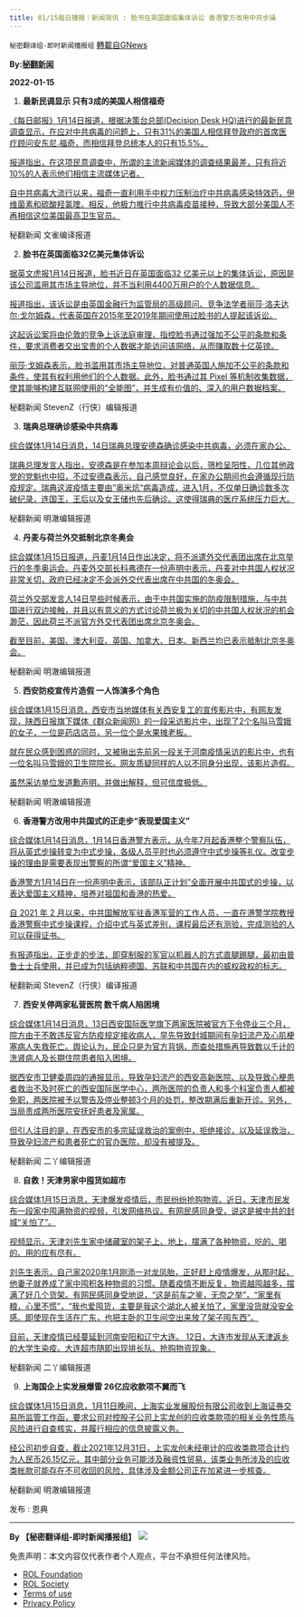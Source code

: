 ```yaml
---
title: 01/15每日播报｜新闻简讯 : 脸书在英国面临集体诉讼 香港警方改用中共步操
---
```

`秘密翻译组-即时新闻播报组` [轉載自GNews](https://gnews.org/zh-hans/1862688/)

**By:[秘翻新闻](https://gtv.org/video/id=61e28c17a6dfdd603154acfb)**

**2022-01-15**

1. **最新民调显示 只有3成的美国人相信福奇**

[《每日邮报》1月14日报道，根据决策台总部(Decision Desk HQ)进行的最新民意调查显示，在应对中共病毒的问题上，只有31%的美国人相信拜登政府的首席医疗顾问安东尼.福奇，而相信拜登总统本人的只有15.5%。](https://www.dailymail.co.uk/news/article-10398941/Only-31-percent-Americans-trust-Faucis-COVID-advice-dire-poll-administration.html)

[报道指出，在这项民意调查中，所谓的主流新闻媒体的调查结果最差，只有将近10%的人表示他们相信主流媒体记者。](https://www.dailymail.co.uk/news/article-10398941/Only-31-percent-Americans-trust-Faucis-COVID-advice-dire-poll-administration.html)

[自中共病毒大流行以来，福奇一直利用手中权力压制治疗中共病毒感染特效药，伊维菌素和硫酸羟氯喹。相反，他极力推行中共病毒疫苗接种，导致大部分美国人不再相信这位美国最高卫生官员。](https://www.dailymail.co.uk/news/article-10398941/Only-31-percent-Americans-trust-Faucis-COVID-advice-dire-poll-administration.html)

秘翻新闻 文雀编译报道

2. **脸书在英国面临32亿美元集体诉讼**

[据英文虎报1月14日报道，脸书近日在英国面临32 亿美元以上的集体诉讼，原因是该公司滥用其市场主导地位，并不当利用4400万用户的个人数据信息。](https://www.thestandard.com.hk/breaking-news/section/2/185938/Facebook-faces-US$3.2bn-UK-class-action-over-market-dominance%C2%A0)

[报道指出，该诉讼是由英国金融行为监管局的高级顾问、竞争法学者丽莎·洛夫达尔·戈尔姆森，代表英国在2015年至2019年期间使用过脸书的人提起该诉讼。](https://www.thestandard.com.hk/breaking-news/section/2/185938/Facebook-faces-US$3.2bn-UK-class-action-over-market-dominance%C2%A0)

[这起诉讼案将由伦敦的竞争上诉法庭审理，指控脸书通过强加不公平的条款和条件，要求消费者交出宝贵的个人数据才能访问该网络，从而赚取数十亿英镑。](https://www.thestandard.com.hk/breaking-news/section/2/185938/Facebook-faces-US$3.2bn-UK-class-action-over-market-dominance%C2%A0)

[丽莎·戈姆森表示，脸书滥用其市场主导地位，对普通英国人施加不公平的条款和条件，使其有权利用他们的个人数据。此外，脸书通过其 Pixel 等机制收集数据，使其能够构建互联网使用的“全能图”，并生成有价值的、深入的用户数据档案。](https://www.thestandard.com.hk/breaking-news/section/2/185938/Facebook-faces-US$3.2bn-UK-class-action-over-market-dominance%C2%A0)

秘翻新闻 StevenZ（行侠）编辑报道

3. **瑞典总理确诊感染中共病毒**

[综合媒体1月14日消息，14日瑞典总理安德森确诊感染中共病毒，必须在家办公。](https://news.cts.com.tw/cts/international/202201/202201142068832.html?utm_source=yahoo&amp;utm_medium=3rd&amp;utm_campaign=channel&amp;utm_content=view_source%20https://www.ettoday.net/news/20220114/2169601.htm)

[瑞典总理发言人指出，安德森是在参加本周辩论会以后，筛检呈阳性，几位其他政党的党魁也中招，不过安德森表示，自己感觉良好，在家办公期间也会遵循现行防疫规定。瑞典这波疫情主要由”奥米炕“病毒造成，进入1月，不仅单日确诊数多次破纪录，连国王，王后以及女王储也先后确诊。这使得瑞典的医疗系统压力巨大。](https://news.cts.com.tw/cts/international/202201/202201142068832.html?utm_source=yahoo&amp;utm_medium=3rd&amp;utm_campaign=channel&amp;utm_content=view_source%20https://www.ettoday.net/news/20220114/2169601.htm)

秘翻新闻 明澈编辑报道

4. **丹麦与荷兰外交抵制北京冬奥会**

[综合媒体1月15日报道，丹麦1月14日作出决定，将不派遣外交代表团出席在北京举行的冬季奥运会。丹麦外交部长科弗德在一份声明中表示，丹麦对中共国人权状况非常关切，政府已经决定不会派外交代表出席在中共国的冬奥会。](https://udn.com/news/story/6809/6035216%20https://www.rfi.fr/tw/%E4%B8%AD%E5%9C%8B/20220114-%E4%B8%B9%E9%BA%A5%E5%A4%96%E4%BA%A4%E6%8A%B5%E5%88%B6%E4%B8%AD%E5%9C%8B%E5%86%AC%E5%A5%A7%E6%9C%83)

[荷兰外交部发言人14日早些时候表示，由于中共国实施的防疫限制措施，与中共国进行双边接触，并且以有意义的方式讨论荷兰极为关切的中共国人权状况的机会渺茫，因此荷兰不派官方外交代表团出席北京冬奥会。](https://udn.com/news/story/6809/6035216%20https://www.rfi.fr/tw/%E4%B8%AD%E5%9C%8B/20220114-%E4%B8%B9%E9%BA%A5%E5%A4%96%E4%BA%A4%E6%8A%B5%E5%88%B6%E4%B8%AD%E5%9C%8B%E5%86%AC%E5%A5%A7%E6%9C%83)

[截至目前，美国、澳大利亚、英国、加拿大、日本、新西兰均已表示抵制北京冬奥会。](https://udn.com/news/story/6809/6035216%20https://www.rfi.fr/tw/%E4%B8%AD%E5%9C%8B/20220114-%E4%B8%B9%E9%BA%A5%E5%A4%96%E4%BA%A4%E6%8A%B5%E5%88%B6%E4%B8%AD%E5%9C%8B%E5%86%AC%E5%A5%A7%E6%9C%83)

秘翻新闻 明澈编辑报道

5. **西安防疫宣传片造假 一人饰演多个角色**

[综合媒体1月15日消息，西安市当地媒体有关西安复工的宣传影片中，有网友发现，陕西日报旗下媒体《群众新闻网》的一段采访影片中，出现了2个名叫马雪娥的女子，一位是药店店员，另一位个是水果摊老板。](https://www.nownews.com/news/5687973%20https://www.msn.com/zh-tw/news/world/%E4%B8%AD%E5%9C%8B%E9%98%B2%E7%96%AB%E5%AE%A3%E5%82%B3%E7%89%87%E9%81%AD%E7%96%91%E9%80%A0%E5%81%87-%E7%95%B6%E5%B1%80%E6%BE%84%E6%B8%85/ar-AASNrKC)

[就在民众感到困惑的同时，又被揪出先前另一段关于河南疫情采访的影片中，也有一位名叫马雪娥的卫生院院长。网友质疑同样的人以不同身分出现，该影片造假。](https://www.nownews.com/news/5687973%20https://www.msn.com/zh-tw/news/world/%E4%B8%AD%E5%9C%8B%E9%98%B2%E7%96%AB%E5%AE%A3%E5%82%B3%E7%89%87%E9%81%AD%E7%96%91%E9%80%A0%E5%81%87-%E7%95%B6%E5%B1%80%E6%BE%84%E6%B8%85/ar-AASNrKC)

[虽然采访单位发道歉声明，并做出解释，但可信度极低。](https://www.nownews.com/news/5687973%20https://www.msn.com/zh-tw/news/world/%E4%B8%AD%E5%9C%8B%E9%98%B2%E7%96%AB%E5%AE%A3%E5%82%B3%E7%89%87%E9%81%AD%E7%96%91%E9%80%A0%E5%81%87-%E7%95%B6%E5%B1%80%E6%BE%84%E6%B8%85/ar-AASNrKC)

秘翻新闻 明澈编辑报道

6. **香港警方改用中共国式的正走步“表现爱国主义”**

[综合媒体1月14日消息，1月14日香港警方表示，从今年7月起香港整个警察队伍，将从英式步操转变为中式步操，各级人员平时也必须遵守中式步操等礼仪。改变步操的理由是需要表现出警察的所谓“爱国主义”精神。](https://hongkongfp.com/2022/01/14/hong-kong-police-switch-to-chinese-style-goose-stepping-to-show-patriotism/%20https://www.ftvnews.com.tw/news/detail/2022113W0199)

[香港警方1月14日在一份声明中表示，该部队正计划”全面开展中共国式的步操，以表达爱国主义精神，培养对祖国和香港的热爱。](https://hongkongfp.com/2022/01/14/hong-kong-police-switch-to-chinese-style-goose-stepping-to-show-patriotism/%20https://www.ftvnews.com.tw/news/detail/2022113W0199)

[自 2021 年 2 月以来，中共国解放军驻香港军营的工作人员，一直在港警学院教授香港警察中式步操课程，介绍中式与英式差别，课程最后还有测验，完成测验的人可以获得证书。](https://hongkongfp.com/2022/01/14/hong-kong-police-switch-to-chinese-style-goose-stepping-to-show-patriotism/%20https://www.ftvnews.com.tw/news/detail/2022113W0199)

[有报道指出，正步走的步法，即穿制服的军官以机器人的方式直腿踢腿，最初由普鲁士士兵使用，并已成为包括纳粹德国、苏联和中共国在内的威权政权的标志。](https://hongkongfp.com/2022/01/14/hong-kong-police-switch-to-chinese-style-goose-stepping-to-show-patriotism/%20https://www.ftvnews.com.tw/news/detail/2022113W0199)

秘翻新闻 StevenZ（行侠）编译报道

7. **西安关停两家私营医院 数千病人陷困境**

[综合媒体1月14日消息，13日西安国际医学旗下两家医院被官方下令停业三个月，院方由于不敢违反官方防疫规定接收病人，早先导致封城期间有孕妇流产及心肌梗塞病人失救死亡。舆论认为，民企只是为官方背锅，而查处措施再导致数以千计的洗肾病人及长期住院患者陷入困境。](https://m.ntdtv.com/gb/2022/01/14/a103321260.html%20https://www.rfa.org/cantonese/news/hospital-01142022072200.html)

[据西安市卫健委周四的通报显示，导致孕妇流产的西安高新医院、以及导致心梗患者救治不及时死亡的西安国际医学中心，两所医院的负责人和多个科室负责人都被免职，两医院被予以警告及停业整顿3个月的处罚，整改期满后重新开诊。另外，当局责成两所医院安抚好患者及家属。](https://m.ntdtv.com/gb/2022/01/14/a103321260.html%20https://www.rfa.org/cantonese/news/hospital-01142022072200.html)

[但引人注目的是，在西安市的多宗延误救治的案例中，拒绝接诊，以及延误救治，导致孕妇流产和患者死亡的官办医院，却没有被提及。](https://m.ntdtv.com/gb/2022/01/14/a103321260.html%20https://www.rfa.org/cantonese/news/hospital-01142022072200.html)

秘翻新闻 二丫编辑报道

8. **自救！天津男家中囤货如超市**

[综合媒体1月15日消息，天津爆发疫情后，市民纷纷抢购物资。近日，天津市民发布一段家中囤满物资的视频，引发网络热议。有网民感同身受，说这是被中共的封城“关怕了”。](https://www.epochtimes.com/b5/22/1/14/n13503614.htm%20https://m.ntdtv.com/gb/2022/01/14/a103320677.html)

[视频显示，天津刘先生家中储藏室的架子上、地上，摆满了各种物资，吃的、喝的、用的应有尽有。](https://www.epochtimes.com/b5/22/1/14/n13503614.htm%20https://m.ntdtv.com/gb/2022/01/14/a103320677.html)

[刘先生表示，自己家2020年1月刚添一对龙凤胎，正好赶上疫情爆发，从那时起，他妻子就养成了家中囤积各种物资的习惯。随着疫情不断反复，物资越囤越多，摆满了好几个货架。有网民感同身受地说，“这是前车之鉴，无奈之举”，“家里有粮，心里不慌”，“我也爱囤货，主要是我这个湖北人被关怕了，家里没货就没安全感。即使现在生活在广东，也把主卧的卫生间空出来放了架子囤东西”。](https://www.epochtimes.com/b5/22/1/14/n13503614.htm%20https://m.ntdtv.com/gb/2022/01/14/a103320677.html)

[目前，天津疫情已经蔓延到河南安阳和辽宁大连。 12日，大连市发现从天津返乡的大学生染疫。大连超市随即出现排长队、抢购物资现象。](https://www.epochtimes.com/b5/22/1/14/n13503614.htm%20https://m.ntdtv.com/gb/2022/01/14/a103320677.html)

秘翻新闻 二丫编辑报道

9. **上海国企上实发展爆雷 26亿应收款项不翼而飞**

[综合媒体1月15日消息，1月11日晚间，上海实业发展股份有限公司收到上海证券交易所监管工作函，要求公司对控股子公司上实龙创的应收类款项的相关业务性质与风险进行自查核实，并履行相应的信息披露义务。](https://cj.sina.com.cn/articles/view/6241116541/173ffe17d01900zmqd%20https://inf.news/economy/fdb2fc4d956d5ed1e78f961c29ccd7af.html)

[经公司初步自查，截止2021年12月31日，上实龙创未经审计的应收类款项合计约为人民币26.15亿元，其中部分业务可能涉及融资性贸易，该类业务所涉及的应收类帐款可能存在不可收回的风险，具体涉及金额公司正在加紧进一步核查。](https://cj.sina.com.cn/articles/view/6241116541/173ffe17d01900zmqd%20https://inf.news/economy/fdb2fc4d956d5ed1e78f961c29ccd7af.html)

秘翻新闻 明澈编辑报道

发布 : 恩典

* * *

**By 【秘密翻译组-即时新闻播报组】**
![](https://assets.gnews.org/wp-content/uploads/2022/01/截圖-2021-12-28-00.48.35.png)
 

免责声明：本文内容仅代表作者个人观点，平台不承担任何法律风险。

- [ROL Foundation](https://rolfoundation.org/)
- [ROL Society](https://rolsociety.org/)
- [Terms of use](https://gnews.org/terms-of-use-3/)
- [Privacy Policy](https://gnews.org/privacy-policy/)
